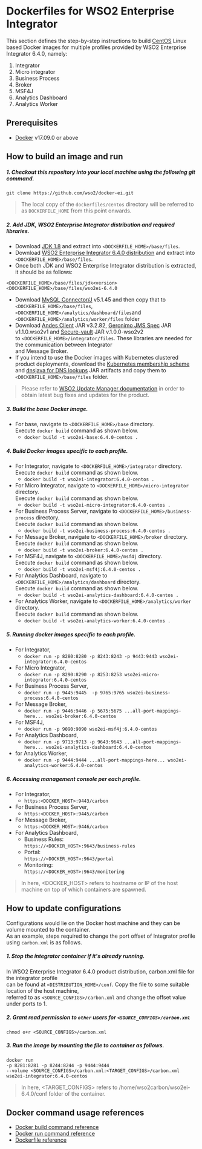 # Dockerfiles for WSO2 Enterprise Integrator #

This section defines the step-by-step instructions to build [CentOS](https://hub.docker.com/_/centos/) Linux based Docker images for multiple profiles
provided by WSO2 Enterprise Integrator 6.4.0, namely:<br>

1. Integrator
2. Micro integrator
3. Business Process
4. Broker
5. MSF4J
6. Analytics Dashboard
7. Analytics Worker

## Prerequisites
* [Docker](https://www.docker.com/get-docker) v17.09.0 or above

## How to build an image and run

##### 1. Checkout this repository into your local machine using the following git command.

```
git clone https://github.com/wso2/docker-ei.git
```

>The local copy of the `dockerfiles/centos` directory will be referred to as `DOCKERFILE_HOME` from this point onwards.

##### 2. Add JDK, WSO2 Enterprise Integrator distribution and required libraries.

- Download [JDK 1.8](http://www.oracle.com/technetwork/java/javase/downloads/jdk8-downloads-2133151.html) and
extract into `<DOCKERFILE_HOME>/base/files`.
- Download [WSO2 Enterprise Integrator 6.4.0 distribution](https://wso2.com/integration/) and 
extract into `<DOCKERFILE_HOME>/base/files`.
- Once both JDK and WSO2 Enterprise Integrator distribution is extracted, it should be as follows:
```
<DOCKERFILE_HOME>/base/files/jdk<version>
<DOCKERFILE_HOME>/base/files/wso2ei-6.4.0
```
- Download [MySQL Connector/J](https://downloads.mysql.com/archives/c-j/) v5.1.45 and then copy that to `<DOCKERFILE_HOME>/base/files`,`<DOCKERFILE_HOME>/analytics/dashboard/files`and `<DOCKERFILE_HOME>/analytics/worker/files` folder
- Download [Andes Client](http://maven.wso2.org/nexus/content/groups/wso2-public/org/wso2/andes/wso2/andes-client/3.2.82/) JAR v3.2.82,
[Geronimo JMS Spec](http://maven.wso2.org/nexus/content/groups/wso2-public/org/apache/geronimo/specs/wso2/geronimo-jms_1.1_spec/1.1.0.wso2v1/) JAR v1.1.0.wso2v1 and
[Secure-vault](http://maven.wso2.org/nexus/content/groups/wso2-public/org/wso2/securevault/org.wso2.securevault/1.0.0-wso2v2/) JAR v.1.0.0-wso2v2 <br> to 
`<DOCKERFILE_HOME>/integrator/files`. These libraries are needed for the communication between Integrator <br> and Message Broker.
- If you intend to use the Docker images with Kubernetes clustered product deployments, download the
[Kubernetes membership scheme](http://central.maven.org/maven2/org/wso2/carbon/kubernetes/artifacts/kubernetes-membership-scheme/1.0.5/kubernetes-membership-scheme-1.0.5.jar)
and [dnsjava for DNS lookups](http://central.maven.org/maven2/dnsjava/dnsjava/2.1.8/dnsjava-2.1.8.jar) JAR artifacts and copy them to
`<DOCKERFILE_HOME>/base/files` folder.

>Please refer to [WSO2 Update Manager documentation]( https://docs.wso2.com/display/WUM300/WSO2+Update+Manager)
in order to obtain latest bug fixes and updates for the product.

##### 3. Build the base Docker image.
- For base, navigate to `<DOCKERFILE_HOME>/base` directory. <br>
  Execute `docker build` command as shown below.
    + `docker build -t wso2ei-base:6.4.0-centos .`
        
##### 4. Build Docker images specific to each profile.
- For Integrator, navigate to `<DOCKERFILE_HOME>/integrator` directory. <br>
  Execute `docker build` command as shown below. 
    + `docker build -t wso2ei-integrator:6.4.0-centos .`
- For Micro Integrator, navigate to `<DOCKERFILE_HOME>/micro-integrator` directory. <br>
  Execute `docker build` command as shown below. 
    + `docker build -t wso2ei-micro-integrator:6.4.0-centos .`        
- For Business Process Server, navigate to `<DOCKERFILE_HOME>/business-process` directory. <br>
  Execute `docker build` command as shown below. 
    + `docker build -t wso2ei-business-process:6.4.0-centos .`
- For Message Broker, navigate to `<DOCKERFILE_HOME>/broker` directory. <br>
  Execute `docker build` command as shown below. 
    + `docker build -t wso2ei-broker:6.4.0-centos .`
- For MSF4J, navigate to `<DOCKERFILE_HOME>/msf4j` directory. <br>
  Execute `docker build` command as shown below. 
    + `docker build -t wso2ei-msf4j:6.4.0-centos .`
- For Analytics Dashboard, navigate to `<DOCKERFILE_HOME>/analytics/dashboard` directory. <br>
  Execute `docker build` command as shown below. 
    + `docker build -t wso2ei-analytics-dashboard:6.4.0-centos .`
- For Analytics Worker, navigate to `<DOCKERFILE_HOME>/analytics/worker` directory. <br>
   Execute `docker build` command as shown below. 
     + `docker build -t wso2ei-analytics-worker:6.4.0-centos .`
    
##### 5. Running docker images specific to each profile.
- For Integrator,
    + `docker run -p 8280:8280 -p 8243:8243 -p 9443:9443 wso2ei-integrator:6.4.0-centos`
- For Micro Integrator,
    + `docker run -p 8290:8290 -p 8253:8253 wso2ei-micro-integrator:6.4.0-centos`
- For Business Process Server,
    + `docker run -p 9445:9445  -p 9765:9765 wso2ei-business-process:6.4.0-centos`  
- For Message Broker,
    + `docker run -p 9446:9446 -p 5675:5675 ...all-port-mappings-here... wso2ei-broker:6.4.0-centos` 
- For MSF4J,
    + `docker run -p 9090:9090 wso2ei-msf4j:6.4.0-centos`
- For Analytics Dashboard,
    + `docker run -p 9713:9713 -p 9643:9643 ...all-port-mappings-here... wso2ei-analytics-dashboard:6.4.0-centos`
- for Analytics Worker,
    + `docker run -p 9444:9444 ...all-port-mappings-here... wso2ei-analytics-worker:6.4.0-centos`

##### 6. Accessing management console per each profile.
- For Integrator,
    + `https:<DOCKER_HOST>:9443/carbon`
- For Business Process Server,
    + `https:<DOCKER_HOST>:9445/carbon`
- For Message Broker,
    + `https:<DOCKER_HOST>:9446/carbon`
- For Analytics Dashboard,
    + Business Rules:<br>
    `https://<DOCKER_HOST>:9643/business-rules`
    + Portal:<br>
    `https://<DOCKER_HOST>:9643/portal`
    + Monitoring:<br>
    `https://<DOCKER_HOST>:9643/monitoring`
    
>In here, <DOCKER_HOST> refers to hostname or IP of the host machine on top of which containers are spawned.

## How to update configurations
Configurations would lie on the Docker host machine and they can be volume mounted to the container. <br>
As an example, steps required to change the port offset of Integrator profile using `carbon.xml` is as follows.

##### 1. Stop the integrator container if it's already running.
In WSO2 Enterprise Integrator 6.4.0 product distribution, carbon.xml file for the integrator profile <br>
can be found at `<DISTRIBUTION_HOME>/conf`. Copy the file to some suitable location of the host machine, <br>
referred to as `<SOURCE_CONFIGS>/carbon.xml` and change the offset value under ports to 1.

##### 2. Grant read permission to `other` users for `<SOURCE_CONFIGS>/carbon.xml`
```
chmod o+r <SOURCE_CONFIGS>/carbon.xml
```

##### 3. Run the image by mounting the file to container as follows.
```
docker run 
-p 8281:8281 -p 8244:8244 -p 9444:9444
--volume <SOURCE_CONFIGS>/carbon.xml:<TARGET_CONFIGS>/carbon.xml
wso2ei-integrator:6.4.0-centos
```

>In here, <TARGET_CONFIGS> refers to /home/wso2carbon/wso2ei-6.4.0/conf folder of the container.

## Docker command usage references

* [Docker build command reference](https://docs.docker.com/engine/reference/commandline/build/)
* [Docker run command reference](https://docs.docker.com/engine/reference/run/)
* [Dockerfile reference](https://docs.docker.com/engine/reference/builder/)
